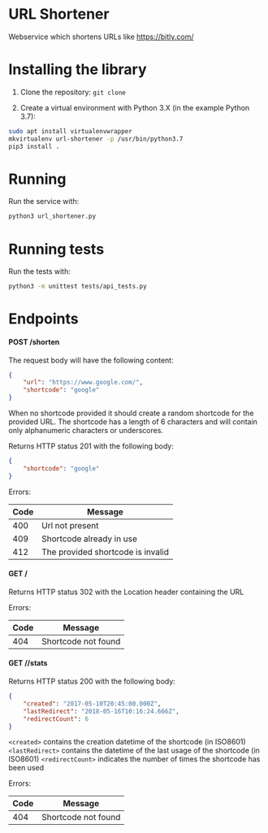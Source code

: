 # URL Shortener
Webservice which shortens URLs like https://bitly.com/


# Installing the library

1. Clone the repository:
`git clone`

2. Create a virtual environment with Python 3.X (in the example Python 3.7):
```bash
sudo apt install virtualenvwrapper
mkvirtualenv url-shortener -p /usr/bin/python3.7
pip3 install .
```


# Running

Run the service with:

```bash
python3 url_shortener.py
```


# Running tests

Run the tests with:
```bash
python3 -m unittest tests/api_tests.py
```



# Endpoints

#### POST /shorten
The request body will have the following content:

```json
{
    "url": "https://www.google.com/",
    "shortcode": "google"
}
```

When no shortcode provided it should create a random shortcode for the
provided URL. The shortcode has a length of 6 characters and will contain only
alphanumeric characters or underscores.

Returns HTTP status 201 with the following body:

```json
{
    "shortcode": "google"
}
```

Errors:

| Code | Message                           |
|------|-----------------------------------|
| 400  | Url not present                   |
| 409  | Shortcode already in use          |
| 412  | The provided shortcode is invalid |


#### GET /<shortcode>
Returns HTTP status 302 with the Location header containing the URL

Errors:

| Code | Message             |
|------|---------------------|
| 404  | Shortcode not found |


#### GET /<shortcode>/stats
Returns HTTP status 200 with the following body:

```json
{
    "created": "2017-05-10T20:45:00.000Z",
    "lastRedirect": "2018-05-16T10:16:24.666Z",
    "redirectCount": 6
}
```

`<created>` contains the creation datetime of the shortcode (in ISO8601)
`<lastRedirect>` contains the datetime of the last usage of the shortcode (in
ISO8601)
`<redirectCount>` indicates the number of times the shortcode has been used

Errors:

| Code | Message             |
|------|---------------------|
| 404  | Shortcode not found |